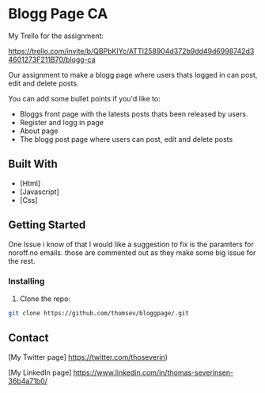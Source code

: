 # Blogg Page CA

My Trello for the assignment:

https://trello.com/invite/b/QBPbKIYc/ATTI258904d372b9dd49d6998742d34601273F211B70/blogg-ca

Our assignment to make a blogg page where users thats logged in can post, edit and delete posts.


You can add some bullet points if you'd like to:

- Bloggs front page with the latests posts thats been released by users.
- Register and logg in page
- About page
- The blogg post page where users can post, edit and delete posts

## Built With

- [Html]
- [Javascript]
- [Css]

## Getting Started

One Issue i know of that I would like a suggestion to fix is the paramters for noroff.no emails. those are commented out as they make some big issue for the rest.

### Installing


1. Clone the repo:

```bash
git clone https://github.com/thomsev/bloggpage/.git
```


## Contact

[My Twitter page] https://twitter.com/thoseverin)

[My LinkedIn page] https://www.linkedin.com/in/thomas-severinsen-36b4a71b0/
